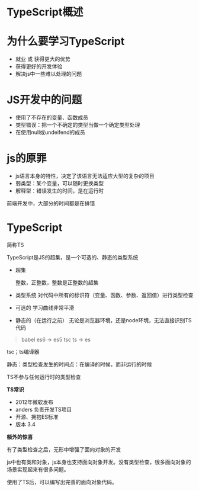 # TypeScript概述

# 为什么要学习TypeScript

- 就业 或 获得更大的优势
- 获得更好的开发体验
- 解决js中一些难以处理的问题

# JS开发中的问题
- 使用了不存在的变量、函数成员 
- 类型错误：把一个不确定的类型当做一个确定类型处理
- 在使用null或undeifend的成员  


# js的原罪

- js语言本身的特性，决定了该语言无法适应大型的复杂的项目
- 弱类型：某个变量，可以随时更换类型
- 解释型：错误发生的时间，是在运行时

前端开发中，大部分的时间都是在排错


# TypeScript

 简称TS

TypeScript是JS的超集，是一个可选的、静态的类型系统

 
- 超集
  
  整数，正整数，整数是正整数的超集

- 类型系统
  对代码中所有的标识符（变量、函数、参数、返回值）进行类型检查

- 可选的
   学习曲线非常平滑
- 静态的（在运行之前）
   无论是浏览器环境，还是node环境，无法直接识别TS代码

> babel es6 -> es5
> tsc   ts -> es

tsc；ts编译器 

静态：类型检查发生的时间点：在编译的时候，而非运行的时候

TS不参与任何运行时的类型检查

**TS常识**

- 2012年微软发布
- anders 负责开发TS项目
- 开源、拥抱ES标准
- 版本 3.4


**额外的惊喜**

有了类型检查之后，无形中增强了面向对象的开发

js中也有类和对象，js本身也支持面向对象开发。没有类型检查，很多面向对象的场景实现起来有很多问题。

使用了TS后，可以编写出完善的面向对象代码。